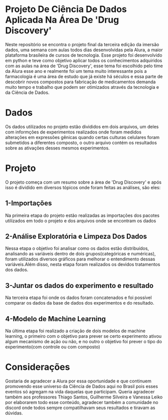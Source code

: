 # Projeto De Ciência De Dados Aplicada Na Área De 'Drug Discovery' 

Neste repositório se encontra o projeto final da terceira edição da imersão dados, uma semana com aulas todos dias desenvolvidas pela Alura, a maior plataforma brasileira de cursos de tecnologia. Esse projeto foi desenvolvido em python e teve como objetivo aplicar todos os conhecimentos adquiridos com as aulas na área de 'Drug Discovery', esse tema foi escolhido pelo time da Alura esse ano e realmente foi um tema muito interessante pois a farmacologia é uma área de estudo que já existe há séculos e essa parte de descobrir novos compostos para fabricação de medicamentos demanda muito tempo e trabalho que podem ser otimizados através da tecnologia e da Ciência de Dados.

# Dados

Os dados utilizados no projeto estão divididos em dois arquivos, um deles com informções de experimentos realizados onde foram medidos alterações em expressões gênicas quando certas culturas celulares foram submetidos a diferentes composto, o outro arquivo contém os resultados sobre as ativações desses mesmos experimentos.

# Projeto

O projeto começa com um resumo sobre a área de 'Drug Discovery' e após isso é dividido em diversos tópicos onde foram feitas as análises, são eles:

## 1-Importações

Na primeira etapa do projeto estão realizadas as importações dos pacotes utilizados em todo o projeto e dos arquivos onde se encontram os dados 

## 2-Análise Exploratória e Limpeza Dos Dados

Nessa etapa o objetivo foi analisar como os dados estão distribuídos, analisando as variáveis dentro de dois grupos(categóricas e numéricas), foram utilizados diversos gráficos para melhorar o entendimento dessas variáveis.Além disso, nesta etapa foram realizados os devidos tratamentos dos dados. 

## 3-Juntar os dados do experimento e resultado

Na terceira etapa foi onde os dados foram concatenados e foi possível comparar os dados da base de dados dos experimentos e do resultado.

## 4-Modelo de Machine Learning

Na última etapa foi realizado a criação de dois modelos de machine learning, o primeiro com o objetivo para prever se certo experimento ativou algum mecanismo de ação ou não, e no outro o objetivo foi prever o tipo do experimento(com controle ou com composto)

# Considerações

Gostaria de agradecer a Alura por essa oportunidade e que continuem promovendo esse universo da Ciência de Dados aqui no Brasil pois esses eventos só agregam na vida daquelas que participam. Queria agradecer também aos professores Thiago Santos, Guilherme Silveira e Vanessa Leiko por elaborarem todo esse conteúdo, agradecer também a comunidade no discord onde todos sempre compatilhavam seus resultados e tiravam as dúvidas.  
